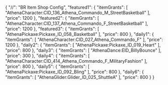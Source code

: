 {
  "//": "BR Item Shop Config",
  "featured1": {
    "itemGrants": [
      "AthenaCharacter:CID_136_Athena_Commando_M_StreetBasketball"
    ],
    "price": 1200
  },
  "featured2": {
    "itemGrants": [
      "AthenaCharacter:CID_137_Athena_Commando_F_StreetBasketball"
    ],
    "price": 1200
  },
  "featured3": {
    "itemGrants": [
      "AthenaPickaxe:Pickaxe_ID_058_Basketball"
    ],
    "price": 800
  },
  "daily1": {
    "itemGrants": [
      "AthenaCharacter:CID_027_Athena_Commando_F"
    ],
    "price": 1200
  },
  "daily2": {
    "itemGrants": [
      "AthenaPickaxe:Pickaxe_ID_019_Heart"
    ],
    "price": 800
  },
  "daily3": {
    "itemGrants": [
      "AthenaDance:EID_BillyBounce"
    ],
    "price": 300
  },
  "daily4": {
    "itemGrants": [
      "AthenaCharacter:CID_414_Athena_Commando_F_MilitaryFashion"
    ],
    "price": 800
  },
  "daily5": {
    "itemGrants": [
      "AthenaPickaxe:Pickaxe_ID_092_Bling"
    ],
    "price": 800
  },
  "daily6": {
    "itemGrants": [
      "AthenaGlider:Glider_ID_025_ShuttleA"
    ],
    "price": 800
  }
}
